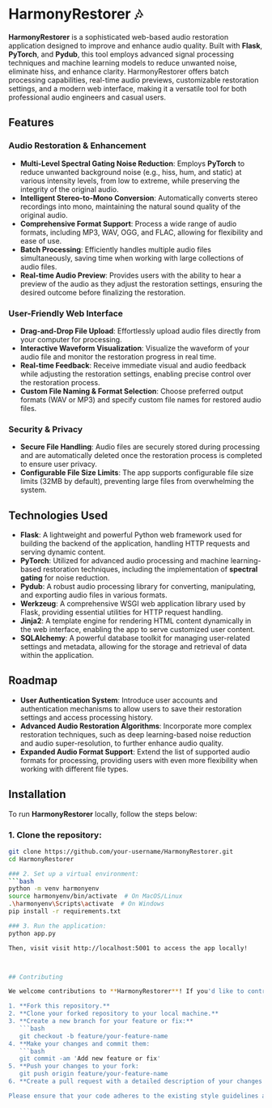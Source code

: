# HarmonyRestorer 🎶

**HarmonyRestorer** is a sophisticated web-based audio restoration application designed to improve and enhance audio quality. Built with **Flask**, **PyTorch**, and **Pydub**, this tool employs advanced signal processing techniques and machine learning models to reduce unwanted noise, eliminate hiss, and enhance clarity. HarmonyRestorer offers batch processing capabilities, real-time audio previews, customizable restoration settings, and a modern web interface, making it a versatile tool for both professional audio engineers and casual users.

## Features

### Audio Restoration & Enhancement
- **Multi-Level Spectral Gating Noise Reduction**: Employs **PyTorch** to reduce unwanted background noise (e.g., hiss, hum, and static) at various intensity levels, from low to extreme, while preserving the integrity of the original audio.
- **Intelligent Stereo-to-Mono Conversion**: Automatically converts stereo recordings into mono, maintaining the natural sound quality of the original audio.
- **Comprehensive Format Support**: Process a wide range of audio formats, including MP3, WAV, OGG, and FLAC, allowing for flexibility and ease of use.
- **Batch Processing**: Efficiently handles multiple audio files simultaneously, saving time when working with large collections of audio files.
- **Real-time Audio Preview**: Provides users with the ability to hear a preview of the audio as they adjust the restoration settings, ensuring the desired outcome before finalizing the restoration.

### User-Friendly Web Interface
- **Drag-and-Drop File Upload**: Effortlessly upload audio files directly from your computer for processing.
- **Interactive Waveform Visualization**: Visualize the waveform of your audio file and monitor the restoration progress in real time.
- **Real-time Feedback**: Receive immediate visual and audio feedback while adjusting the restoration settings, enabling precise control over the restoration process.
- **Custom File Naming & Format Selection**: Choose preferred output formats (WAV or MP3) and specify custom file names for restored audio files.

### Security & Privacy
- **Secure File Handling**: Audio files are securely stored during processing and are automatically deleted once the restoration process is completed to ensure user privacy.
- **Configurable File Size Limits**: The app supports configurable file size limits (32MB by default), preventing large files from overwhelming the system.

## Technologies Used
- **Flask**: A lightweight and powerful Python web framework used for building the backend of the application, handling HTTP requests and serving dynamic content.
- **PyTorch**: Utilized for advanced audio processing and machine learning-based restoration techniques, including the implementation of **spectral gating** for noise reduction.
- **Pydub**: A robust audio processing library for converting, manipulating, and exporting audio files in various formats.
- **Werkzeug**: A comprehensive WSGI web application library used by Flask, providing essential utilities for HTTP request handling.
- **Jinja2**: A template engine for rendering HTML content dynamically in the web interface, enabling the app to serve customized user content.
- **SQLAlchemy**: A powerful database toolkit for managing user-related settings and metadata, allowing for the storage and retrieval of data within the application.

## Roadmap
- **User Authentication System**: Introduce user accounts and authentication mechanisms to allow users to save their restoration settings and access processing history.
- **Advanced Audio Restoration Algorithms**: Incorporate more complex restoration techniques, such as deep learning-based noise reduction and audio super-resolution, to further enhance audio quality.
- **Expanded Audio Format Support**: Extend the list of supported audio formats for processing, providing users with even more flexibility when working with different file types.

## Installation

To run **HarmonyRestorer** locally, follow the steps below:

### 1. Clone the repository:
```bash
git clone https://github.com/your-username/HarmonyRestorer.git
cd HarmonyRestorer

### 2. Set up a virtual environment:
```bash
python -m venv harmonyenv
source harmonyenv/bin/activate  # On MacOS/Linux
.\harmonyenv\Scripts\activate  # On Windows
pip install -r requirements.txt

### 3. Run the application:
python app.py

Then, visit visit http://localhost:5001 to access the app locally!



## Contributing

We welcome contributions to **HarmonyRestorer**! If you'd like to contribute, please follow these steps:

1. **Fork this repository.**
2. **Clone your forked repository to your local machine.**
3. **Create a new branch for your feature or fix:**
   ```bash
   git checkout -b feature/your-feature-name
4. **Make your changes and commit them:
   ```bash
   git commit -am 'Add new feature or fix'
5. **Push your changes to your fork:
   git push origin feature/your-feature-name
6. **Create a pull request with a detailed description of your changes and why they are needed.

Please ensure that your code adheres to the existing style guidelines and includes any necessary tests!
